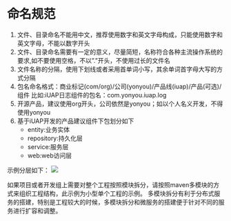 # 命名规范

1.  文件、目录命名不能用中文，推荐使用数字和英文字母构成，只能使用数字和英文字母，不能以数字开头
2.  文件、目录命名需要有一定的意义，尽量简短，名称符合各种主流操作系统的要求,如不要使用空格，不以”.”开头，不使用过长的文件名
3.  文件名称的分隔，使用下划线或者采用首单词小写，其余单词首字母大写的方式分隔
4.  包名命名格式：商业标记(com/org)/公司(yonyou)/产品线(iuap)/产品(可选)/组件 比如:iUAP日志组件的包名：com.yonyou.iuap.log
5.  开源产品，建议使用org开头，公司依然是yonyou；如以个人名义开发，不得使用yonyou
6.  基于iUAP开发的产品建议组件下包划分如下
    * entity:业务实体
    * repository:持久化层
    * service:服务层
    * web:web访问层

示例分层如下：
 ![](/articles/iuap-develop/5-/image/image7.png)
 
如果项目或者开发组上需要对整个工程按照模块拆分，请按照maven多模块的方式来组织工程结构，此示例为小型单个工程的示例。
多模块拆分有利于分布式服务的搭建，特别是工程较大的时候，多模块拆分和微服务的搭建便于针对不同的服务进行扩容和调整。
